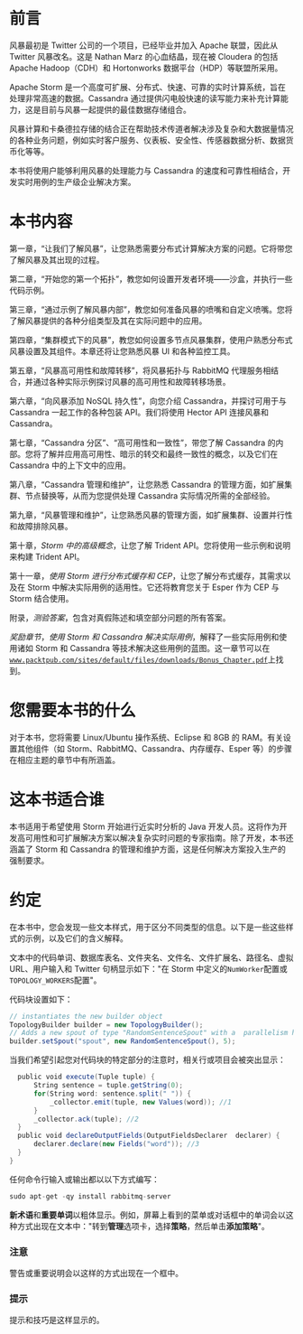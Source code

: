 # 前言

风暴最初是 Twitter 公司的一个项目，已经毕业并加入 Apache 联盟，因此从 Twitter 风暴改名。这是 Nathan Marz 的心血结晶，现在被 Cloudera 的包括 Apache Hadoop（CDH）和 Hortonworks 数据平台（HDP）等联盟所采用。

Apache Storm 是一个高度可扩展、分布式、快速、可靠的实时计算系统，旨在处理非常高速的数据。Cassandra 通过提供闪电般快速的读写能力来补充计算能力，这是目前与风暴一起提供的最佳数据存储组合。

风暴计算和卡桑德拉存储的结合正在帮助技术传道者解决涉及复杂和大数据量情况的各种业务问题，例如实时客户服务、仪表板、安全性、传感器数据分析、数据货币化等等。

本书将使用户能够利用风暴的处理能力与 Cassandra 的速度和可靠性相结合，开发实时用例的生产级企业解决方案。

# 本书内容

第一章，“让我们了解风暴”，让您熟悉需要分布式计算解决方案的问题。它将带您了解风暴及其出现的过程。

第二章，“开始您的第一个拓扑”，教您如何设置开发者环境——沙盒，并执行一些代码示例。

第三章，“通过示例了解风暴内部”，教您如何准备风暴的喷嘴和自定义喷嘴。您将了解风暴提供的各种分组类型及其在实际问题中的应用。

第四章，“集群模式下的风暴”，教您如何设置多节点风暴集群，使用户熟悉分布式风暴设置及其组件。本章还将让您熟悉风暴 UI 和各种监控工具。

第五章，“风暴高可用性和故障转移”，将风暴拓扑与 RabbitMQ 代理服务相结合，并通过各种实际示例探讨风暴的高可用性和故障转移场景。

第六章，“向风暴添加 NoSQL 持久性”，向您介绍 Cassandra，并探讨可用于与 Cassandra 一起工作的各种包装 API。我们将使用 Hector API 连接风暴和 Cassandra。

第七章，“Cassandra 分区”、“高可用性和一致性”，带您了解 Cassandra 的内部。您将了解并应用高可用性、暗示的转交和最终一致性的概念，以及它们在 Cassandra 中的上下文中的应用。

第八章，“Cassandra 管理和维护”，让您熟悉 Cassandra 的管理方面，如扩展集群、节点替换等，从而为您提供处理 Cassandra 实际情况所需的全部经验。

第九章，“风暴管理和维护”，让您熟悉风暴的管理方面，如扩展集群、设置并行性和故障排除风暴。

第十章，*Storm 中的高级概念*，让您了解 Trident API。您将使用一些示例和说明来构建 Trident API。

第十一章，*使用 Storm 进行分布式缓存和 CEP*，让您了解分布式缓存，其需求以及在 Storm 中解决实际用例的适用性。它还将教育您关于 Esper 作为 CEP 与 Storm 结合使用。

附录，*测验答案*，包含对真假陈述和填空部分问题的所有答案。

*奖励章节*，*使用 Storm 和 Cassandra 解决实际用例*，解释了一些实际用例和使用诸如 Storm 和 Cassandra 等技术解决这些用例的蓝图。这一章节可以在[`www.packtpub.com/sites/default/files/downloads/Bonus_Chapter.pdf`](https://www.packtpub.com/sites/default/files/downloads/Bonus_Chapter.pdf)上找到。

# 您需要本书的什么

对于本书，您将需要 Linux/Ubuntu 操作系统、Eclipse 和 8GB 的 RAM。有关设置其他组件（如 Storm、RabbitMQ、Cassandra、内存缓存、Esper 等）的步骤在相应主题的章节中有所涵盖。

# 这本书适合谁

本书适用于希望使用 Storm 开始进行近实时分析的 Java 开发人员。这将作为开发高可用性和可扩展解决方案以解决复杂实时问题的专家指南。除了开发，本书还涵盖了 Storm 和 Cassandra 的管理和维护方面，这是任何解决方案投入生产的强制要求。

# 约定

在本书中，您会发现一些文本样式，用于区分不同类型的信息。以下是一些这些样式的示例，以及它们的含义解释。

文本中的代码单词、数据库表名、文件夹名、文件名、文件扩展名、路径名、虚拟 URL、用户输入和 Twitter 句柄显示如下："在 Storm 中定义的`NumWorker`配置或`TOPOLOGY_WORKERS`配置"。

代码块设置如下：

```scala
// instantiates the new builder object
TopologyBuilder builder = new TopologyBuilder();
// Adds a new spout of type "RandomSentenceSpout" with a  parallelism hint of 5
builder.setSpout("spout", new RandomSentenceSpout(), 5);
```

当我们希望引起您对代码块的特定部分的注意时，相关行或项目会被突出显示：

```scala
  public void execute(Tuple tuple) {
      String sentence = tuple.getString(0);
      for(String word: sentence.split(" ")) {
          _collector.emit(tuple, new Values(word)); //1
      }
      _collector.ack(tuple); //2
  }
  public void declareOutputFields(OutputFieldsDeclarer  declarer) {
      declarer.declare(new Fields("word")); //3
  }
}
```

任何命令行输入或输出都以以下方式编写：

```scala
sudo apt-get -qy install rabbitmq-server

```

**新术语**和**重要单词**以粗体显示。例如，屏幕上看到的菜单或对话框中的单词会以这种方式出现在文本中："转到**管理**选项卡，选择**策略**，然后单击**添加策略**"。

### 注意

警告或重要说明会以这样的方式出现在一个框中。

### 提示

提示和技巧是这样显示的。
